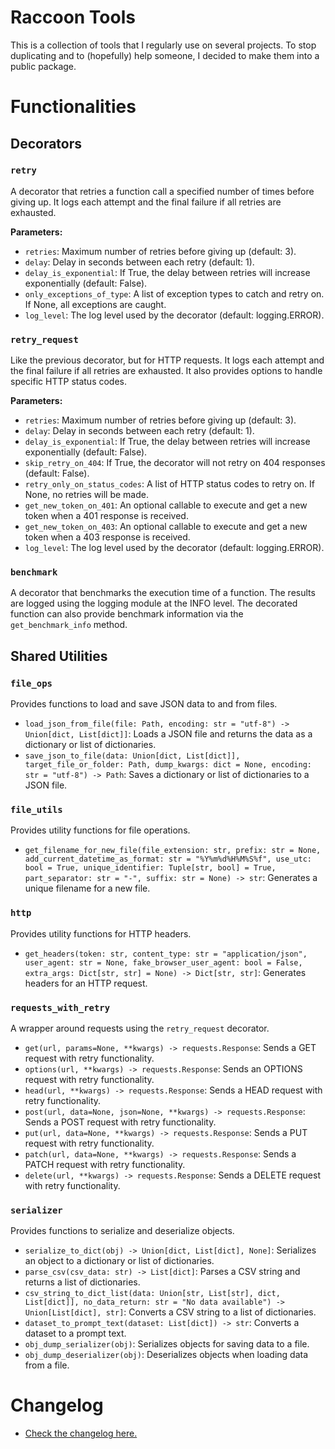 # Raccoon Tools
This is a collection of tools that I regularly use on several projects. To stop duplicating and to (hopefully) help
someone, I decided to make them into a public package.

# Functionalities
## Decorators

### `retry`
A decorator that retries a function call a specified number of times before giving up. 
It logs each attempt and the final failure if all retries are exhausted.

**Parameters:**
- `retries`: Maximum number of retries before giving up (default: 3).
- `delay`: Delay in seconds between each retry (default: 1).
- `delay_is_exponential`: If True, the delay between retries will increase exponentially (default: False).
- `only_exceptions_of_type`: A list of exception types to catch and retry on. If None, all exceptions are caught.
- `log_level`: The log level used by the decorator (default: logging.ERROR).

### `retry_request`
Like the previous decorator, but for HTTP requests. 
It logs each attempt and the final failure if all retries are exhausted. 
It also provides options to handle specific HTTP status codes.

**Parameters:**
- `retries`: Maximum number of retries before giving up (default: 3).
- `delay`: Delay in seconds between each retry (default: 1).
- `delay_is_exponential`: If True, the delay between retries will increase exponentially (default: False).
- `skip_retry_on_404`: If True, the decorator will not retry on 404 responses (default: False).
- `retry_only_on_status_codes`: A list of HTTP status codes to retry on. If None, no retries will be made.
- `get_new_token_on_401`: An optional callable to execute and get a new token when a 401 response is received.
- `get_new_token_on_403`: An optional callable to execute and get a new token when a 403 response is received.
- `log_level`: The log level used by the decorator (default: logging.ERROR).

### `benchmark`
A decorator that benchmarks the execution time of a function. 
The results are logged using the logging module at the INFO level. 
The decorated function can also provide benchmark information via the `get_benchmark_info` method.

## Shared Utilities

### `file_ops`
Provides functions to load and save JSON data to and from files.

- `load_json_from_file(file: Path, encoding: str = "utf-8") -> Union[dict, List[dict]]`: Loads a JSON file and returns the data as a dictionary or list of dictionaries.
- `save_json_to_file(data: Union[dict, List[dict]], target_file_or_folder: Path, dump_kwargs: dict = None, encoding: str = "utf-8") -> Path`: Saves a dictionary or list of dictionaries to a JSON file.

### `file_utils`
Provides utility functions for file operations.

- `get_filename_for_new_file(file_extension: str, prefix: str = None, add_current_datetime_as_format: str = "%Y%m%d%H%M%S%f", use_utc: bool = True, unique_identifier: Tuple[str, bool] = True, part_separator: str = "-", suffix: str = None) -> str`: Generates a unique filename for a new file.

### `http`
Provides utility functions for HTTP headers.

- `get_headers(token: str, content_type: str = "application/json", user_agent: str = None, fake_browser_user_agent: bool = False, extra_args: Dict[str, str] = None) -> Dict[str, str]`: Generates headers for an HTTP request.

### `requests_with_retry`
A wrapper around requests using the `retry_request` decorator.

- `get(url, params=None, **kwargs) -> requests.Response`: Sends a GET request with retry functionality.
- `options(url, **kwargs) -> requests.Response`: Sends an OPTIONS request with retry functionality.
- `head(url, **kwargs) -> requests.Response`: Sends a HEAD request with retry functionality.
- `post(url, data=None, json=None, **kwargs) -> requests.Response`: Sends a POST request with retry functionality.
- `put(url, data=None, **kwargs) -> requests.Response`: Sends a PUT request with retry functionality.
- `patch(url, data=None, **kwargs) -> requests.Response`: Sends a PATCH request with retry functionality.
- `delete(url, **kwargs) -> requests.Response`: Sends a DELETE request with retry functionality.

### `serializer`
Provides functions to serialize and deserialize objects.

- `serialize_to_dict(obj) -> Union[dict, List[dict], None]`: Serializes an object to a dictionary or list of dictionaries.
- `parse_csv(csv_data: str) -> List[dict]`: Parses a CSV string and returns a list of dictionaries.
- `csv_string_to_dict_list(data: Union[str, List[str], dict, List[dict]], no_data_return: str = "No data available") -> Union[List[dict], str]`: Converts a CSV string to a list of dictionaries.
- `dataset_to_prompt_text(dataset: List[dict]) -> str`: Converts a dataset to a prompt text.
- `obj_dump_serializer(obj)`: Serializes objects for saving data to a file.
- `obj_dump_deserializer(obj)`: Deserializes objects when loading data from a file.

# Changelog
- [Check the changelog here.](changelog.md)
